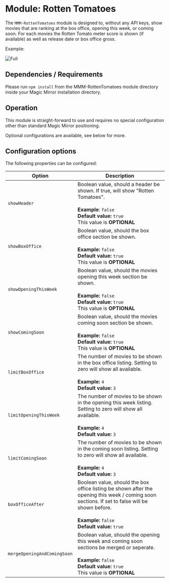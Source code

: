 # Module: Rotten Tomatoes
The `MMM-RottenTomatoes` module is designed to, without any API keys, show movies that are ranking at the box office, opening this week, or coming soon. For each movies the Rotten Tomato meter score is shown (if available) as well as release date or box office gross.

Example:

![Full](images/example.jpg) 

## Dependencies / Requirements

Please run `npm install` from the MMM-RottenTomatoes module directory inside your Magic Mirror installation directory.

## Operation

This module is straight-forward to use and requires no special configuration other than standard Magic Mirror positioning. 

Optional configurations are available, see below for more.

## Configuration options

The following properties can be configured:

|Option|Description|
|---|---|
|`showHeader`|Boolean value, should a header be shown. If true, will show "Rotten Tomatoes".<br><br>**Example**: `false`<br>**Default value:** `true`<br>This value is **OPTIONAL**|
|`showBoxOffice`|Boolean value, should the box office section be shown.<br><br>**Example:** `false`<br>**Default value:** `true`<br>This value is **OPTIONAL**
|`showOpeningThisWeek`|Boolean value, should the movies opening this week section be shown.<br><br>**Example:** `false`<br>**Default value:** `true`<br>This value is **OPTIONAL**
|`showComingSoon`|Boolean value, should the movies coming soon section be shown.<br><br>**Example:** `false`<br>**Default value:** `true`<br>This value is **OPTIONAL**
|`limitBoxOffice`|The number of movies to be shown in the box office listing. Setting to zero will show all available.<br><br>**Example:** `4`<br>**Default value:** `3`
|`limitOpeningThisWeek`|The number of movies to be shown in the opening this week listing. Setting to zero will show all available.<br><br>**Example:** `4`<br>**Default value:** `3`
|`limitComingSoon`|The number of movies to be shown in the coming soon listing. Setting to zero will show all available.<br><br>**Example:** `4`<br>**Default value:** `3`
|`boxOfficeAfter`|Boolean value, should the box office listing be shown after the opening this week / coming soon sections. If set to false will be shown before.<br><br>**Example:** `false`<br>**Default value:** `true`
|`mergeOpeningAndComingSoon`|Boolean value, should the opening this week and coming soon sections be merged or seperate.<br><br>**Example:** `false`<br>**Default value:** `true`<br>This value is **OPTIONAL**

